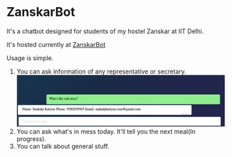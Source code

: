 # ZanskarBot

It's a chatbot designed for students of my hostel Zanskar at IIT Delhi. 

It's hosted currently at <a href = "https://sansop.github.io/ZanskarBot/">ZanskarBot</a>

Usage is simple. 
1. You can ask information of any representative or secretary.![alt text](https://github.com/sanjay-sopho/ZanskarBot/blob/master/Screenshots/Screen%20Shot%202017-11-02%20at%204.56.00%20AM.png)
2. You can ask what's in mess today. It'll tell you the next meal(In progress).
3. You can talk about general stuff.
